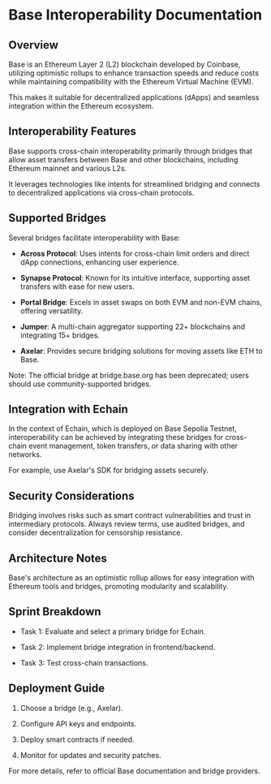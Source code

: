 # Base Interoperability Documentation

## Overview

Base is an Ethereum Layer 2 (L2) blockchain developed by Coinbase, utilizing optimistic rollups to enhance transaction speeds and reduce costs while maintaining compatibility with the Ethereum Virtual Machine (EVM).

This makes it suitable for decentralized applications (dApps) and seamless integration within the Ethereum ecosystem.

## Interoperability Features

Base supports cross-chain interoperability primarily through bridges that allow asset transfers between Base and other blockchains, including Ethereum mainnet and various L2s.

It leverages technologies like intents for streamlined bridging and connects to decentralized applications via cross-chain protocols.

## Supported Bridges

Several bridges facilitate interoperability with Base:

- **Across Protocol**: Uses intents for cross-chain limit orders and direct dApp connections, enhancing user experience.

- **Synapse Protocol**: Known for its intuitive interface, supporting asset transfers with ease for new users.

- **Portal Bridge**: Excels in asset swaps on both EVM and non-EVM chains, offering versatility.

- **Jumper**: A multi-chain aggregator supporting 22+ blockchains and integrating 15+ bridges.

- **Axelar**: Provides secure bridging solutions for moving assets like ETH to Base.

Note: The official bridge at bridge.base.org has been deprecated; users should use community-supported bridges.

## Integration with Echain

In the context of Echain, which is deployed on Base Sepolia Testnet, interoperability can be achieved by integrating these bridges for cross-chain event management, token transfers, or data sharing with other networks.

For example, use Axelar's SDK for bridging assets securely.

## Security Considerations

Bridging involves risks such as smart contract vulnerabilities and trust in intermediary protocols. Always review terms, use audited bridges, and consider decentralization for censorship resistance.

## Architecture Notes

Base's architecture as an optimistic rollup allows for easy integration with Ethereum tools and bridges, promoting modularity and scalability.

## Sprint Breakdown

- Task 1: Evaluate and select a primary bridge for Echain.

- Task 2: Implement bridge integration in frontend/backend.

- Task 3: Test cross-chain transactions.

## Deployment Guide

1. Choose a bridge (e.g., Axelar).

2. Configure API keys and endpoints.

3. Deploy smart contracts if needed.

4. Monitor for updates and security patches.

For more details, refer to official Base documentation and bridge providers.